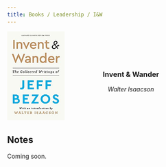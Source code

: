```yaml
---
title: Books / Leadership / I&W
---
```

<div class="container" style="display: flex; align-items: center;">
  <div> 
    <img src="/_assets/images/books/walter-isaacson-invent-and-wander.jpg" 
         alt="Invent and wander"
         height="60%"
         width="60%"/>
  </div>
  <div style="text-align: center">
    <span>
        <h3>Invent & Wander</h3>
        <span><i>Walter Isaacson</i></span>
    </span>
  </div>
</div>

## Notes
Coming soon.